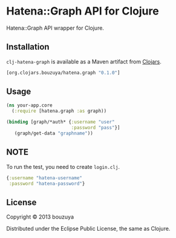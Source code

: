 # Hatena::Graph API for Clojure

Hatena::Graph API wrapper for Clojure.

## Installation

`clj-hatena-graph` is available as a Maven artifact from
[Clojars](http://clojars.org/org.clojars.bouzuya/hatena.graph).

```clojure
[org.clojars.bouzuya/hatena.graph "0.1.0"]
```

## Usage

```clojure
(ns your-app.core
  (:require [hatena.graph :as graph))

(binding [graph/*auth* {:username "user"
                        :password "pass"}]
   (graph/get-data "graphname"))
```

## NOTE

To run the test, you need to create `login.clj`.

```clojure
{:username "hatena-username"
 :password "hatena-password"}
```

## License

Copyright © 2013 bouzuya

Distributed under the Eclipse Public License, the same as Clojure.
